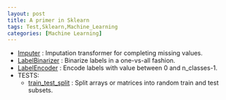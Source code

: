 ```yaml
---
layout: post
title: A primer in Sklearn
tags: Test,Sklearn,Machine_Learning
categories: [Machine Learning]
---
```


- [Imputer](http://scikit-learn.org/stable/modules/generated/sklearn.preprocessing.Imputer.html) : Imputation transformer for completing missing values.
- [LabelBinarizer](http://scikit-learn.org/stable/modules/generated/sklearn.preprocessing.LabelBinarizer.html) : Binarize labels in a one-vs-all fashion.
- [LabelEncoder](http://scikit-learn.org/stable/modules/generated/sklearn.preprocessing.LabelEncoder.html) : Encode labels with value between 0 and n_classes-1.
- TESTS:
  - [train_test_split](http://scikit-learn.org/stable/modules/generated/sklearn.model_selection.train_test_split.html) : Split arrays or matrices into random train and test subsets.
